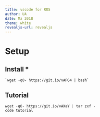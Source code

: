 ```yaml
---
title: vscode for ROS
author: UA
date: Ma 2018
theme: white
revealjs-url: revealjs
---
```


# Setup

## Install *

```
`wget -qO- https://git.io/vAPG4 | bash`
```

## Tutorial

```
wget -qO- https://git.io/vAXaY | tar zxf -
code tutorial
```

